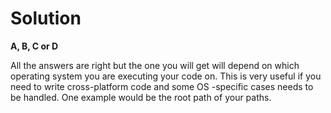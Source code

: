 # Solution

**A, B, C or D**

All the answers are right but the one you will get will depend on which operating system you are executing your code on. This is very useful if you need to write cross-platform code and some
OS -specific cases needs to be handled. One example would be the root path of your paths.
